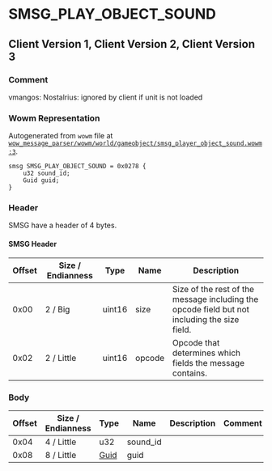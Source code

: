# SMSG_PLAY_OBJECT_SOUND

## Client Version 1, Client Version 2, Client Version 3

### Comment

vmangos: Nostalrius: ignored by client if unit is not loaded

### Wowm Representation

Autogenerated from `wowm` file at [`wow_message_parser/wowm/world/gameobject/smsg_player_object_sound.wowm:3`](https://github.com/gtker/wow_messages/tree/main/wow_message_parser/wowm/world/gameobject/smsg_player_object_sound.wowm#L3).
```rust,ignore
smsg SMSG_PLAY_OBJECT_SOUND = 0x0278 {
    u32 sound_id;
    Guid guid;
}
```
### Header

SMSG have a header of 4 bytes.

#### SMSG Header

| Offset | Size / Endianness | Type   | Name   | Description |
| ------ | ----------------- | ------ | ------ | ----------- |
| 0x00   | 2 / Big           | uint16 | size   | Size of the rest of the message including the opcode field but not including the size field.|
| 0x02   | 2 / Little        | uint16 | opcode | Opcode that determines which fields the message contains.|

### Body

| Offset | Size / Endianness | Type | Name | Description | Comment |
| ------ | ----------------- | ---- | ---- | ----------- | ------- |
| 0x04 | 4 / Little | u32 | sound_id |  |  |
| 0x08 | 8 / Little | [Guid](../spec/packed-guid.md) | guid |  |  |


